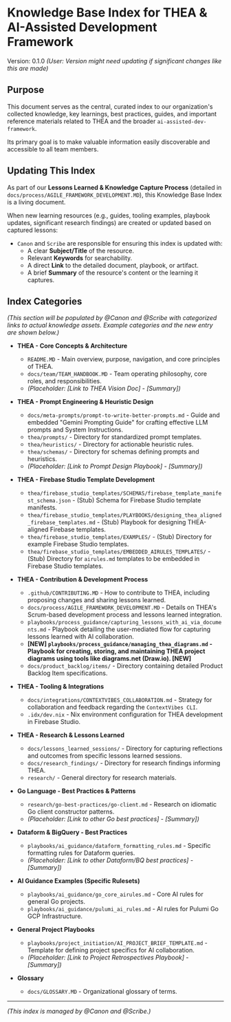 # Knowledge Base Index for THEA & AI-Assisted Development Framework

Version: 0.1.0 *(User: Version might need updating if significant changes like this are made)*

## Purpose

This document serves as the central, curated index to our organization's collected knowledge, key learnings, best practices, guides, and important reference materials related to THEA and the broader `ai-assisted-dev-framework`.

Its primary goal is to make valuable information easily discoverable and accessible to all team members.

## Updating This Index

As part of our **Lessons Learned & Knowledge Capture Process** (detailed in `docs/process/AGILE_FRAMEWORK_DEVELOPMENT.MD`), this Knowledge Base Index is a living document.

When new learning resources (e.g., guides, tooling examples, playbook updates, significant research findings) are created or updated based on captured lessons:

* `Canon` and `Scribe` are responsible for ensuring this index is updated with:
  * A clear **Subject/Title** of the resource.
  * Relevant **Keywords** for searchability.
  * A direct **Link** to the detailed document, playbook, or artifact.
  * A brief **Summary** of the resource's content or the learning it captures.

## Index Categories

*(This section will be populated by @Canon and @Scribe with categorized links to actual knowledge assets. Example categories and the new entry are shown below.)*

* **THEA - Core Concepts & Architecture**
  * `README.MD` - Main overview, purpose, navigation, and core principles of THEA.
  * `docs/team/TEAM_HANDBOOK.MD` - Team operating philosophy, core roles, and responsibilities.
  * *(Placeholder: [Link to THEA Vision Doc] - [Summary])*

* **THEA - Prompt Engineering & Heuristic Design**
  * `docs/meta-prompts/prompt-to-write-better-prompts.md` - Guide and embedded "Gemini Prompting Guide" for crafting effective LLM prompts and System Instructions.
  * `thea/prompts/` - Directory for standardized prompt templates.
  * `thea/heuristics/` - Directory for actionable heuristic rules.
  * `thea/schemas/` - Directory for schemas defining prompts and heuristics.
  * *(Placeholder: [Link to Prompt Design Playbook] - [Summary])*

* **THEA - Firebase Studio Template Development**
  * `thea/firebase_studio_templates/SCHEMAS/firebase_template_manifest_schema.json` - (Stub) Schema for Firebase Studio template manifests.
  * `thea/firebase_studio_templates/PLAYBOOKS/designing_thea_aligned_firebase_templates.md` - (Stub) Playbook for designing THEA-aligned Firebase templates.
  * `thea/firebase_studio_templates/EXAMPLES/` - (Stub) Directory for example Firebase Studio templates.
  * `thea/firebase_studio_templates/EMBEDDED_AIRULES_TEMPLATES/` - (Stub) Directory for `airules.md` templates to be embedded in Firebase Studio templates.

* **THEA - Contribution & Development Process**
  * `.github/CONTRIBUTING.MD` - How to contribute to THEA, including proposing changes and sharing lessons learned.
  * `docs/process/AGILE_FRAMEWORK_DEVELOPMENT.MD` - Details on THEA's Scrum-based development process and lessons learned integration.
  * `playbooks/process_guidance/capturing_lessons_with_ai_via_documents.md` - Playbook detailing the user-mediated flow for capturing lessons learned with AI collaboration.
  * **[NEW] `playbooks/process_guidance/managing_thea_diagrams.md` - Playbook for creating, storing, and maintaining THEA project diagrams using tools like diagrams.net (Draw.io). [NEW]**
  * `docs/product_backlog/items/` - Directory containing detailed Product Backlog Item specifications.

* **THEA - Tooling & Integrations**
  * `docs/integrations/CONTEXTVIBES_COLLABORATION.md` - Strategy for collaboration and feedback regarding the `ContextVibes CLI`.
  * `.idx/dev.nix` - Nix environment configuration for THEA development in Firebase Studio.

* **THEA - Research & Lessons Learned**
  * `docs/lessons_learned_sessions/` - Directory for capturing reflections and outcomes from specific lessons learned sessions.
  * `docs/research_findings/` - Directory for research findings informing THEA.
  * `research/` - General directory for research materials.

* **Go Language - Best Practices & Patterns**
  * `research/go-best-practices/go-client.md` - Research on idiomatic Go client constructor patterns.
  * *(Placeholder: [Link to other Go best practices] - [Summary])*

* **Dataform & BigQuery - Best Practices**
  * `playbooks/ai_guidance/dataform_formatting_rules.md` - Specific formatting rules for Dataform queries.
  * *(Placeholder: [Link to other Dataform/BQ best practices] - [Summary])*

* **AI Guidance Examples (Specific Rulesets)**
  * `playbooks/ai_guidance/go_core_airules.md` - Core AI rules for general Go projects.
  * `playbooks/ai_guidance/pulumi_ai_rules.md` - AI rules for Pulumi Go GCP Infrastructure.

* **General Project Playbooks**
  * `playbooks/project_initiation/AI_PROJECT_BRIEF_TEMPLATE.md` - Template for defining project specifics for AI collaboration.
  * *(Placeholder: [Link to Project Retrospectives Playbook] - [Summary])*

* **Glossary**
  * `docs/GLOSSARY.MD` - Organizational glossary of terms.

---
*(This index is managed by @Canon and @Scribe.)*
